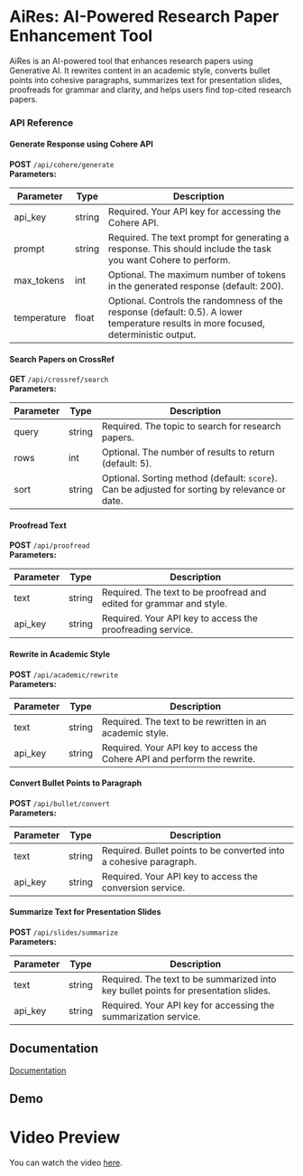
# AiRes: AI-Powered Research Paper Enhancement Tool

AiRes is an AI-powered tool that enhances research papers using Generative AI. It rewrites content in an academic style, converts bullet points into cohesive paragraphs, summarizes text for presentation slides, proofreads for grammar and clarity, and helps users find top-cited research papers.

### API Reference

#### **Generate Response using Cohere API**  
**POST** `/api/cohere/generate`  
**Parameters:**

| Parameter    | Type   | Description                                                                 |
|--------------|--------|-----------------------------------------------------------------------------|
| api_key      | string | Required. Your API key for accessing the Cohere API.                        |
| prompt       | string | Required. The text prompt for generating a response. This should include the task you want Cohere to perform. |
| max_tokens   | int    | Optional. The maximum number of tokens in the generated response (default: 200). |
| temperature  | float  | Optional. Controls the randomness of the response (default: 0.5). A lower temperature results in more focused, deterministic output. |

#### **Search Papers on CrossRef**  
**GET** `/api/crossref/search`  
**Parameters:**

| Parameter | Type   | Description                                          |
|-----------|--------|------------------------------------------------------|
| query     | string | Required. The topic to search for research papers.   |
| rows      | int    | Optional. The number of results to return (default: 5). |
| sort      | string | Optional. Sorting method (default: `score`). Can be adjusted for sorting by relevance or date. |

#### **Proofread Text**  
**POST** `/api/proofread`  
**Parameters:**

| Parameter | Type   | Description                                          |
|-----------|--------|------------------------------------------------------|
| text      | string | Required. The text to be proofread and edited for grammar and style. |
| api_key   | string | Required. Your API key to access the proofreading service. |

#### **Rewrite in Academic Style**  
**POST** `/api/academic/rewrite`  
**Parameters:**

| Parameter | Type   | Description                                                                 |
|-----------|--------|-----------------------------------------------------------------------------|
| text      | string | Required. The text to be rewritten in an academic style.                    |
| api_key   | string | Required. Your API key to access the Cohere API and perform the rewrite.     |

#### **Convert Bullet Points to Paragraph**  
**POST** `/api/bullet/convert`  
**Parameters:**

| Parameter | Type   | Description                                           |
|-----------|--------|-------------------------------------------------------|
| text      | string | Required. Bullet points to be converted into a cohesive paragraph. |
| api_key   | string | Required. Your API key to access the conversion service. |

#### **Summarize Text for Presentation Slides**  
**POST** `/api/slides/summarize`  
**Parameters:**

| Parameter | Type   | Description                                                                 |
|-----------|--------|-----------------------------------------------------------------------------|
| text      | string | Required. The text to be summarized into key bullet points for presentation slides. |
| api_key   | string | Required. Your API key for accessing the summarization service.             |

## Documentation

[Documentation](https://drive.google.com/file/d/1E_jHkWEr-rHj5HRXJJRYxCVRlTqK4TS3/view?usp=sharing)


## Demo
# Video Preview

You can watch the video [here](https://drive.google.com/file/d/1a6Ub5mtKWVFD11Fw6X7IJpdqAc9jzUQo/view?usp=drive_link).




